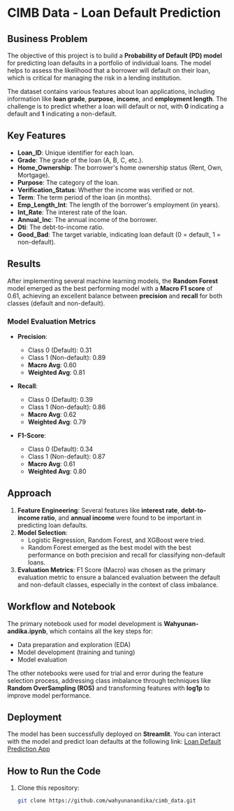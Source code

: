 # CIMB Data - Loan Default Prediction

## Business Problem
The objective of this project is to build a **Probability of Default (PD) model** for predicting loan defaults in a portfolio of individual loans. The model helps to assess the likelihood that a borrower will default on their loan, which is critical for managing the risk in a lending institution.

The dataset contains various features about loan applications, including information like **loan grade**, **purpose**, **income**, and **employment length**. The challenge is to predict whether a loan will default or not, with **0** indicating a default and **1** indicating a non-default.

## Key Features
- **Loan_ID**: Unique identifier for each loan.
- **Grade**: The grade of the loan (A, B, C, etc.).
- **Home_Ownership**: The borrower's home ownership status (Rent, Own, Mortgage).
- **Purpose**: The category of the loan.
- **Verification_Status**: Whether the income was verified or not.
- **Term**: The term period of the loan (in months).
- **Emp_Length_Int**: The length of the borrower's employment (in years).
- **Int_Rate**: The interest rate of the loan.
- **Annual_Inc**: The annual income of the borrower.
- **Dti**: The debt-to-income ratio.
- **Good_Bad**: The target variable, indicating loan default (0 = default, 1 = non-default).

## Results
After implementing several machine learning models, the **Random Forest** model emerged as the best performing model with a **Macro F1 score** of 0.61, achieving an excellent balance between **precision** and **recall** for both classes (default and non-default).

### Model Evaluation Metrics
- **Precision**:
  - Class 0 (Default): 0.31
  - Class 1 (Non-default): 0.89
  - **Macro Avg**: 0.60
  - **Weighted Avg**: 0.81

- **Recall**:
  - Class 0 (Default): 0.39
  - Class 1 (Non-default): 0.86
  - **Macro Avg**: 0.62
  - **Weighted Avg**: 0.79

- **F1-Score**:
  - Class 0 (Default): 0.34
  - Class 1 (Non-default): 0.87
  - **Macro Avg**: 0.61
  - **Weighted Avg**: 0.80

## Approach
1. **Feature Engineering**: Several features like **interest rate**, **debt-to-income ratio**, and **annual income** were found to be important in predicting loan defaults.
2. **Model Selection**: 
   - Logistic Regression, Random Forest, and XGBoost were tried.
   - Random Forest emerged as the best model with the best performance on both precision and recall for classifying non-default loans.
3. **Evaluation Metrics**: F1 Score (Macro) was chosen as the primary evaluation metric to ensure a balanced evaluation between the default and non-default classes, especially in the context of class imbalance.

## Workflow and Notebook
The primary notebook used for model development is **Wahyunan-andika.ipynb**, which contains all the key steps for:
- Data preparation and exploration (EDA)
- Model development (training and tuning)
- Model evaluation

The other notebooks were used for trial and error during the feature selection process, addressing class imbalance through techniques like **Random OverSampling (ROS)** and transforming features with **log1p** to improve model performance.

## Deployment
The model has been successfully deployed on **Streamlit**. You can interact with the model and predict loan defaults at the following link:
[Loan Default Prediction App](https://cimb-wahyunan-andika.streamlit.app/)

## How to Run the Code
1. Clone this repository:
   ```bash
   git clone https://github.com/wahyunanandika/cimb_data.git
